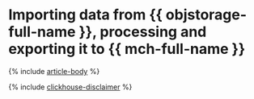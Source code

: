 # Importing data from {{ objstorage-full-name }}, processing and exporting it to {{ mch-full-name }}

{% include [article-body](../../_tutorials/s3-dataproc-ch.md) %}

{% include [clickhouse-disclaimer](../../_includes/clickhouse-disclaimer.md) %}
